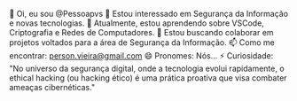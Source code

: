 👋 Oi, eu sou @Pessoapvs
👀 Estou interessado em Segurança da Informação e novas tecnologias.
🌱 Atualmente, estou aprendendo sobre VSCode, Criptografia e Redes de Computadores.
💞️ Estou buscando colaborar em projetos voltados para a área de Segurança da Informação.
📫 Como me encontrar: person.vieira@gmail.com
😄 Pronomes: Nós...
⚡ Curiosidade: "No universo da segurança digital, onde a tecnologia evolui rapidamente, o ethical hacking (ou hacking ético) é uma prática proativa que visa combater ameaças cibernéticas."
<!---
Pessoapvs/Pessoapvs is a ✨ special ✨ repository because its `README.md` (this file) appears on your GitHub profile.
You can click the Preview link to take a look at your changes.
--->
